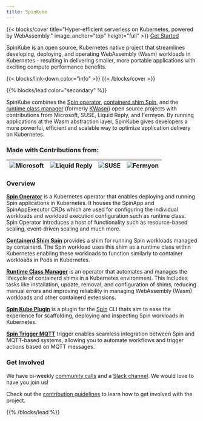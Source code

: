 ```yaml
---
title: SpinKube
---
```


{{< blocks/cover title="Hyper-efficient serverless on Kubernetes, powered by WebAssembly."
image_anchor="top" height="full" >}} <a class="btn btn-lg btn-primary me-3 mb-4" href="/docs"> Get
  Started <i class="fas fa-arrow-alt-circle-right ms-2"></i> </a>
<p class="lead mt-5">SpinKube is an open source, Kubernetes native project that streamlines developing,
deploying, and operating WebAssembly (Wasm) workloads in Kubernetes - resulting in delivering smaller, more portable applications with exciting compute performance benefits.</p>
{{< blocks/link-down color="info" >}}
{{< /blocks/cover >}}


{{% blocks/lead color="secondary" %}}

SpinKube combines the <a href="https://github.com/spinkube/spin-operator">Spin operator</a>, <a
href="https://github.com/spinkube/containerd-shim-spin">containerd shim Spin</a>, and the <a
href="https://github.com/spinkube/runtime-class-manager">runtime class manager</a> (formerly <a
href="https://kwasm.sh/">KWasm</a>) open source projects with contributions from Microsoft, SUSE,
Liquid Reply, and Fermyon. By running applications at the Wasm abstraction layer, SpinKube gives
developers a more powerful, efficient and scalable way to optimize application delivery on
Kubernetes.


### Made with Contributions from:

|![Microsoft](../logo-microsoft.png)|![Liquid Reply](../logo-liquidreply.png)|![SUSE](../logo-suse.png)|![Fermyon](../logo-fermyon.png)|
|---|---|---|---|

### Overview

[**Spin Operator**](https://github.com/spinkube/spin-operator/) is a Kubernetes operator that enables
deploying and running Spin applications in Kubernetes. It houses the SpinApp and SpinAppExecutor CRDs
which are used for configuring the individual workloads and workload execution configuration such as
runtime class. Spin Operator introduces a host of functionality such as resource-based scaling,
event-driven scaling and much more.

[**Containerd Shim Spin**](https://github.com/spinkube/containerd-shim-spin) provides a shim for running Spin
workloads managed by containerd. The Spin workload uses this shim as a runtime class within Kubernetes enabling
these workloads to function similarly to container workloads in Pods in Kubernetes.

[**Runtime Class Manager**](https://github.com/spinkube/runtime-class-manager) is an operator that
automates and manages the lifecycle of containerd shims in a Kubernetes environment. This includes tasks
like installation, update, removal, and configuration of shims, reducing manual errors and improving
reliability in managing WebAssembly (Wasm) workloads and other containerd extensions.

[**Spin Kube Plugin**](https://github.com/spinkube/spin-plugin-kube) is a plugin for the [Spin](https://developer.fermyon.com/spin/v3/index) CLI
thats aim to ease the experience for scaffolding, deploying and inspecting Spin workloads in Kubernetes.

[**Spin Trigger MQTT**](https://github.com/spinkube/spin-trigger-mqtt/) trigger enables seamless integration
between Spin and MQTT-based systems, allowing you to automate workflows and trigger actions based on MQTT
messages.

### Get Involved

We have bi-weekly [community calls](https://docs.google.com/document/d/10is2YoNC0NpXw4_5lSyTfpPph9_A9wBissKGrpFaIrI/edit?usp=sharing) and a [Slack channel](https://cloud-native.slack.com/archives/C06PC7JA1EE). We would love to have you join us! <br>

Check out the [contribution guidelines](/docs/contrib/) to learn how to get involved with the project.

{{% /blocks/lead %}}
